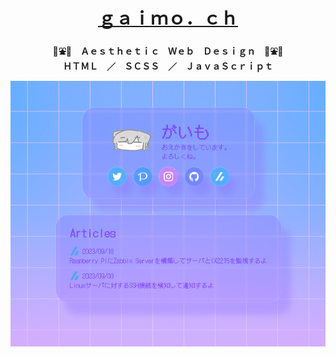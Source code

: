 <div align="center">
<h1>
  <a href="https://gaimo.ch">
    ｇａｉｍｏ．ｃｈ
  </a>
</h1>
<p>
  <b>
    🌴⛲️🐬　Ａｅｓｔｈｅｔｉｃ　Ｗｅｂ　Ｄｅｓｉｇｎ　🐬⛲️🌴<br>
    ＨＴＭＬ　／　ＳＣＳＳ　／　ＪａｖａＳｃｒｉｐｔ<br>
  </b>
</p>
<img src="public/img/README.png">
</div>